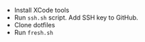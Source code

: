 * Install XCode tools 
* Run `ssh.sh` script. Add SSH key to GitHub.
* Clone dotfiles
* Run `fresh.sh`
